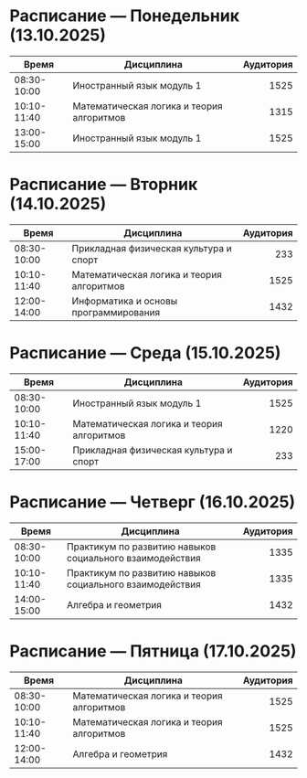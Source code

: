 # Расписание — Понедельник (13.10.2025)

| Время       | Дисциплина                                | Аудитория |
|-------------|-------------------------------------------|----------:|
| 08:30-10:00 | Иностранный язык модуль 1                 | 1525      |
| 10:10-11:40 | Математическая логика и теория алгоритмов | 1315      |
| 13:00-15:00 | Иностранный язык модуль 1                 | 1525      |


# Расписание — Вторник (14.10.2025)

| Время       | Дисциплина                                | Аудитория |
|-------------|-------------------------------------------|----------:|
| 08:30-10:00 | Прикладная физическая культура и спорт    | 233       |
| 10:10-11:40 | Математическая логика и теория алгоритмов | 1525      |
| 12:00-14:00 | Информатика и основы программирования     | 1432      |





# Расписание — Среда (15.10.2025)

| Время       | Дисциплина                                | Аудитория |
|-------------|-------------------------------------------|----------:|
| 08:30-10:00 | Иностранный язык модуль 1                 | 1525      |
| 10:10-11:40 | Математическая логика и теория алгоритмов | 1220      |
| 15:00-17:00 | Прикладная физическая культура и спорт    | 233       |




# Расписание — Четверг (16.10.2025)

| Время       | Дисциплина                                               | Аудитория |
|-------------|----------------------------------------------------------|----------:|
| 08:30-10:00 | Практикум по развитию навыков социального взаимодействия |   1335    |
| 10:10-11:40 | Практикум по развитию навыков социального взаимодействия |   1335    |
| 14:00-15:00 | Алгебра и геометрия                                      |   1432    |



# Расписание — Пятница (17.10.2025)

| Время       | Дисциплина                                | Аудитория |
|-------------|-------------------------------------------|----------:|
| 08:30-10:00 | Математическая логика и теория алгоритмов | 1525      |
| 10:10-11:40 | Математическая логика и теория алгоритмов | 1525      |
| 12:00-14:00 | Алгебра и геометрия                       | 1432      |

